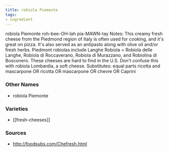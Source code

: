 ```yaml
---
title: robiola Piemonte
tags:
- ingredient
---
```

robiola Piemonte roh-bee-OH-lah pia-MAWN-tay Notes: This creamy fresh cheese from the Piedmond region of Italy is often used for cooking, and it's great on pizza. It's also served as an antipasto along with olive oil and/or fresh herbs. Piedmont robiolas include Langhe Robiola = Robiola delle Langhe, Robiola di Roccaverano, Robiola di Murazzano, and Robiolina di Bosconero. These cheeses are hard to find in the U.S. Don't confuse this with robiola Lombardia, a soft cheese. Substitutes: equal parts ricotta and mascarpone OR ricotta OR mascarpone OR chevre OR Caprini

### Other Names

* robiola Piemonte

### Varieties

* [[fresh-cheeses]]

### Sources
* http://foodsubs.com/Chefresh.html
